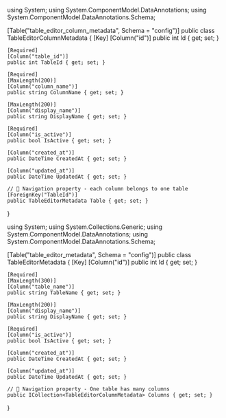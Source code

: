 using System;
using System.ComponentModel.DataAnnotations;
using System.ComponentModel.DataAnnotations.Schema;

[Table("table_editor_column_metadata", Schema = "config")]
public class TableEditorColumnMetadata
{
    [Key]
    [Column("id")]
    public int Id { get; set; }

    [Required]
    [Column("table_id")]
    public int TableId { get; set; }

    [Required]
    [MaxLength(200)]
    [Column("column_name")]
    public string ColumnName { get; set; }

    [MaxLength(200)]
    [Column("display_name")]
    public string DisplayName { get; set; }

    [Required]
    [Column("is_active")]
    public bool IsActive { get; set; }

    [Column("created_at")]
    public DateTime CreatedAt { get; set; }

    [Column("updated_at")]
    public DateTime UpdatedAt { get; set; }

    // 🔗 Navigation property - each column belongs to one table
    [ForeignKey("TableId")]
    public TableEditorMetadata Table { get; set; }
}



using System;
using System.Collections.Generic;
using System.ComponentModel.DataAnnotations;
using System.ComponentModel.DataAnnotations.Schema;

[Table("table_editor_metadata", Schema = "config")]
public class TableEditorMetadata
{
    [Key]
    [Column("id")]
    public int Id { get; set; }

    [Required]
    [MaxLength(300)]
    [Column("table_name")]
    public string TableName { get; set; }

    [MaxLength(200)]
    [Column("display_name")]
    public string DisplayName { get; set; }

    [Required]
    [Column("is_active")]
    public bool IsActive { get; set; }

    [Column("created_at")]
    public DateTime CreatedAt { get; set; }

    [Column("updated_at")]
    public DateTime UpdatedAt { get; set; }

    // 🔗 Navigation property - One table has many columns
    public ICollection<TableEditorColumnMetadata> Columns { get; set; }
}